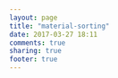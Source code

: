 ```yaml
---
layout: page
title: "material-sorting"
date: 2017-03-27 18:11
comments: true
sharing: true
footer: true
---
```

